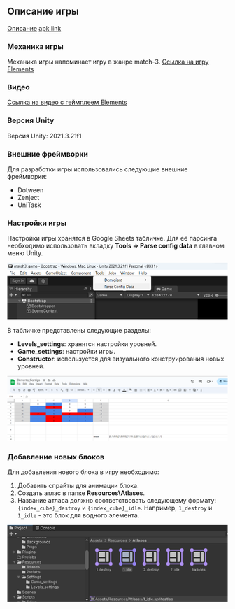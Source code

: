 ## Описание игры
[Описание](https://docs.google.com/document/d/1r_etmd5GP6zvcBz2rrBD00BJja40N7MOOfiTt5Uya3U/edit)
[apk link](https://drive.google.com/file/d/17yQgU1LZP8lzdBgEYZGCSSEyxRLWWzht/view?usp=sharing)

### Механика игры
Механика игры напоминает игру в жанре match-3.
[Ссылка на игру Elements](https://play.google.com/store/apps/details?id=com.openmygame.games.android.swipeelements&hl=ru)

### Видео

[Ссылка на видео с геймплеем Elements](https://www.youtube.com/watch?v=q98GUf6Lrro)

### Версия Unity
Версия Unity: 2021.3.21f1

### Внешние фреймворки
Для разработки игры использовались следующие внешние фреймворки:
- Dotween
- Zenject
- UniTask

### Настройки игры
Настройки игры хранятся в Google Sheets табличке. Для её парсинга необходимо использовать вкладку **Tools => Parse config data** в главном меню Unity.

<img src="Documentation/Images/Parse_image.png"/>

В табличке представлены следующие разделы:
- **Levels_settings**: хранятся настройки уровней.
- **Game_settings**: настройки игры.
- **Constructor**: используется для визуального конструирования новых уровней.

<img src="Documentation/Images/Constructor_image.png"/>

### Добавление новых блоков
Для добавления нового блока в игру необходимо:
1. Добавить спрайты для анимации блока.
2. Создать атлас в папке **Resources\Atlases**.
3. Название атласа должно соответствовать следующему формату: `{index_cube}_destroy` и `{index_cube}_idle`. Например, `1_destroy` и `1_idle` - это блок для водного элемента.

<img src="Documentation/Images/Atlases_image.png"/>